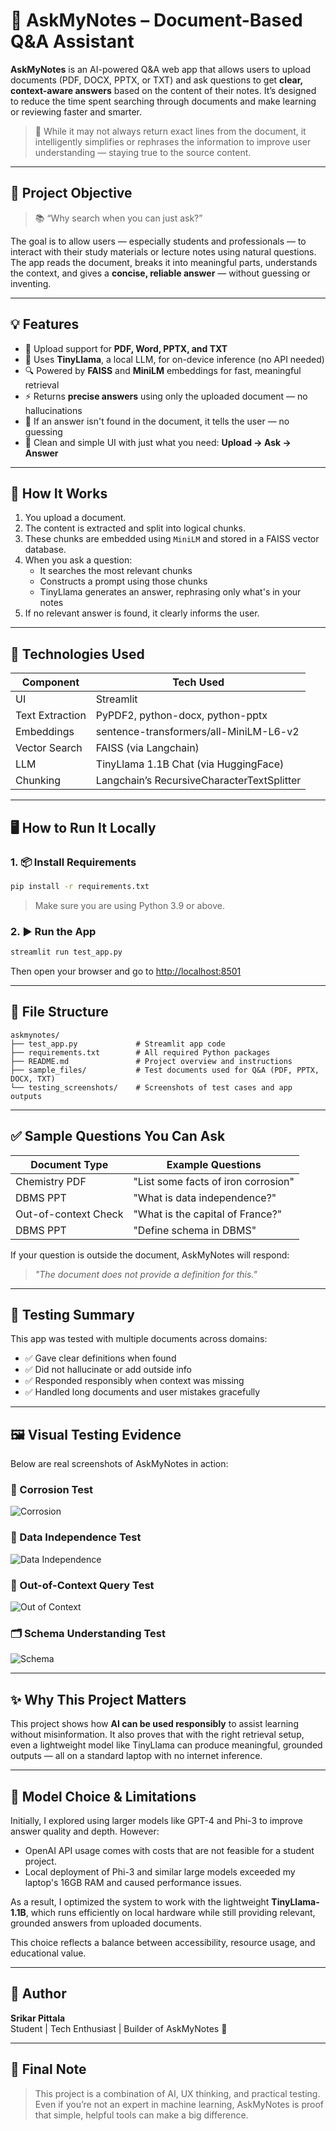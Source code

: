 # 📄 AskMyNotes – Document-Based Q&A Assistant

**AskMyNotes** is an AI-powered Q&A web app that allows users to upload documents (PDF, DOCX, PPTX, or TXT) and ask questions to get **clear, context-aware answers** based on the content of their notes. It’s designed to reduce the time spent searching through documents and make learning or reviewing faster and smarter.

> 🧠 While it may not always return exact lines from the document, it intelligently simplifies or rephrases the information to improve user understanding — staying true to the source content.

---

## 🎯 Project Objective

> 📚 “Why search when you can just ask?”

The goal is to allow users — especially students and professionals — to interact with their study materials or lecture notes using natural questions. The app reads the document, breaks it into meaningful parts, understands the context, and gives a **concise, reliable answer** — without guessing or inventing.


---

## 💡 Features

- 📂 Upload support for **PDF, Word, PPTX, and TXT**
- 🤖 Uses **TinyLlama**, a local LLM, for on-device inference (no API needed)
- 🔍 Powered by **FAISS** and **MiniLM** embeddings for fast, meaningful retrieval
- ⚡ Returns **precise answers** using only the uploaded document — no hallucinations
- 🚫 If an answer isn't found in the document, it tells the user — no guessing
- 💬 Clean and simple UI with just what you need: **Upload → Ask → Answer**

---

## 🧠 How It Works

1. You upload a document.
2. The content is extracted and split into logical chunks.
3. These chunks are embedded using `MiniLM` and stored in a FAISS vector database.
4. When you ask a question:
   - It searches the most relevant chunks
   - Constructs a prompt using those chunks
   - TinyLlama generates an answer, rephrasing only what's in your notes
5. If no relevant answer is found, it clearly informs the user.

---

## 🔧 Technologies Used

| Component            | Tech Used                                        |
|----------------------|--------------------------------------------------|
| UI                   | Streamlit                                        |
| Text Extraction      | PyPDF2, python-docx, python-pptx                 |
| Embeddings           | sentence-transformers/all-MiniLM-L6-v2          |
| Vector Search        | FAISS (via Langchain)                            |
| LLM                  | TinyLlama 1.1B Chat (via HuggingFace)            |
| Chunking             | Langchain’s RecursiveCharacterTextSplitter       |

---

## 🖥️ How to Run It Locally

### 1. 📦 Install Requirements

```bash
pip install -r requirements.txt
```

> Make sure you are using Python 3.9 or above.

### 2. ▶️ Run the App

```bash
streamlit run test_app.py
```

Then open your browser and go to [http://localhost:8501](http://localhost:8501)

---

## 📁 File Structure

```
askmynotes/
├── test_app.py             # Streamlit app code
├── requirements.txt        # All required Python packages
├── README.md               # Project overview and instructions
├── sample_files/           # Test documents used for Q&A (PDF, PPTX, DOCX, TXT)
└── testing_screenshots/    # Screenshots of test cases and app outputs
```


---

## ✅ Sample Questions You Can Ask

| Document Type        | Example Questions                        |
|----------------------|------------------------------------------|
| Chemistry PDF        | "List some facts of iron corrosion"      |
| DBMS PPT             | "What is data independence?"             |
| Out-of-context Check | "What is the capital of France?"         |
| DBMS PPT             | "Define schema in DBMS"                  |


If your question is outside the document, AskMyNotes will respond:
> *"The document does not provide a definition for this."*

---

## 🧪 Testing Summary

This app was tested with multiple documents across domains:
- ✅ Gave clear definitions when found
- ✅ Did not hallucinate or add outside info
- ✅ Responded responsibly when context was missing
- ✅ Handled long documents and user mistakes gracefully

---

## 🖼️ Visual Testing Evidence

Below are real screenshots of AskMyNotes in action:

### 🔬 Corrosion Test
![Corrosion](testing_screenshots/corrosion.png)

### 🧠 Data Independence Test
![Data Independence](testing_screenshots/data_independence.png)

### 🚫 Out-of-Context Query Test
![Out of Context](testing_screenshots/out_of_context.png)

### 🗂️ Schema Understanding Test
![Schema](testing_screenshots/schema.png)


---


## ✨ Why This Project Matters

This project shows how **AI can be used responsibly** to assist learning without misinformation. It also proves that with the right retrieval setup, even a lightweight model like TinyLlama can produce meaningful, grounded outputs — all on a standard laptop with no internet inference.

---

## 🚧 Model Choice & Limitations

Initially, I explored using larger models like GPT-4 and Phi-3 to improve answer quality and depth. However:

- OpenAI API usage comes with costs that are not feasible for a student project.
- Local deployment of Phi-3 and similar large models exceeded my laptop's 16GB RAM and caused performance issues.

As a result, I optimized the system to work with the lightweight **TinyLlama-1.1B**, which runs efficiently on local hardware while still providing relevant, grounded answers from uploaded documents.

This choice reflects a balance between accessibility, resource usage, and educational value.


---

## 🙋 Author

**Srikar Pittala**  
Student | Tech Enthusiast | Builder of AskMyNotes 🧠

---

## 🏁 Final Note

> This project is a combination of AI, UX thinking, and practical testing. Even if you’re not an expert in machine learning, AskMyNotes is proof that simple, helpful tools can make a big difference.
